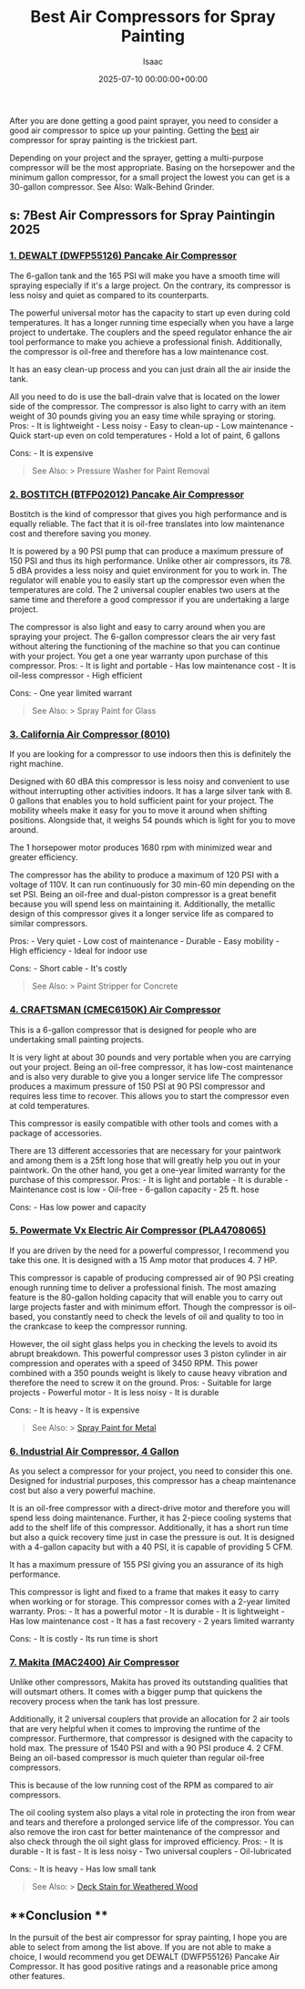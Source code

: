 ﻿---
title: Best Air Compressors for Spray Painting
description: After you are done getting a good paint sprayer, you need to consider a good air compressor to spice up your painting. Getting the best air compressor for...
slug: /best-air-compressors-for-spray-painting/
date: 2025-07-10 00:00:00+00:00
lastmod: 2025-07-10 00:00:00+03:00
author: Isaac
categories:
- Sprayers
tags:
- sprayers
- best
- air
layout: post
---

After you are done getting a good paint sprayer, you need to consider a good air compressor to spice up your painting. Getting the [best](https://pestpolicy.com/best-airless-paint-sprayer/) air compressor for spray painting is the trickiest part.

Depending on your project and the sprayer, getting a multi-purpose compressor will be the most appropriate. Basing on the horsepower and the minimum gallon compressor, for a small project the lowest you can get is a 30-gallon compressor. See Also: Walk-Behind Grinder.

##  **s: 7Best Air Compressors for Spray Paintingin 2025**

###  [1. DEWALT (DWFP55126) Pancake Air Compressor](https://www.amazon.com/dp/B00K34UZBW/?tag=p-policy-20)

The 6-gallon tank and the 165 PSI will make you have a smooth time will spraying especially if it's a large project. On the contrary, its compressor is less noisy and quiet as compared to its counterparts.

The powerful universal motor has the capacity to start up even during cold temperatures. It has a longer running time especially when you have a large project to undertake. The couplers and the speed regulator enhance the air tool performance to make you achieve a professional finish. Additionally, the compressor is oil-free and therefore has a low maintenance cost.

It has an easy clean-up process and you can just drain all the air inside the tank.

All you need to do is use the ball-drain valve that is located on the lower side of the compressor. The compressor is also light to carry with an item weight of 30 pounds giving you an easy time while spraying or storing. Pros: - It is lightweight - Less noisy - Easy to clean-up - Low maintenance - Quick start-up even on cold temperatures - Hold a lot of paint, 6 gallons

Cons: - It is expensive

> See Also: > Pressure Washer for Paint Removal

###  [2. BOSTITCH (BTFP02012) Pancake Air Compressor](https://www.amazon.com/dp/B00UHNM1R0/?tag=p-policy-20)

Bostitch is the kind of compressor that gives you high performance and is equally reliable. The fact that it is oil-free translates into low maintenance cost and therefore saving you money.

It is powered by a 90 PSI pump that can produce a maximum pressure of 150 PSI and thus its high performance. Unlike other air compressors, its 78. 5 dBA provides a less noisy and quiet environment for you to work in. The regulator will enable you to easily start up the compressor even when the temperatures are cold. The 2 universal coupler enables two users at the same time and therefore a good compressor if you are undertaking a large project.

The compressor is also light and easy to carry around when you are spraying your project. The 6-gallon compressor clears the air very fast without altering the functioning of the machine so that you can continue with your project. You get a one year warranty upon purchase of this compressor. Pros: - It is light and portable - Has low maintenance cost - It is oil-less compressor - High efficient

Cons: - One year limited warrant

> See Also: > Spray Paint for Glass

###  [3. California Air Compressor (8010)](https://www.amazon.com/dp/B00WM1VPKE/?tag=p-policy-20)

If you are looking for a compressor to use indoors then this is definitely the right machine.

Designed with 60 dBA this compressor is less noisy and convenient to use without interrupting other activities indoors. It has a large silver tank with 8. 0 gallons that enables you to hold sufficient paint for your project. The mobility wheels make it easy for you to move it around when shifting positions. Alongside that, it weighs 54 pounds which is light for you to move around.

The 1 horsepower motor produces 1680 rpm with minimized wear and greater efficiency.

The compressor has the ability to produce a maximum of 120 PSI with a voltage of 110V. It can run continuously for 30 min-60 min depending on the set PSI. Being an oil-free and dual-piston compressor is a great benefit because you will spend less on maintaining it. Additionally, the metallic design of this compressor gives it a longer service life as compared to similar compressors.

Pros: - Very quiet - Low cost of maintenance - Durable - Easy mobility - High efficiency - Ideal for indoor use

Cons: - Short cable - It's costly

> See Also: > Paint Stripper for Concrete

###  [4. CRAFTSMAN (CMEC6150K) Air Compressor](https://www.amazon.com/dp/B07KHHDJGD/?tag=p-policy-20)

This is a 6-gallon compressor that is designed for people who are undertaking small painting projects.

It is very light at about 30 pounds and very portable when you are carrying out your project. Being an oil-free compressor, it has low-cost maintenance and is also very durable to give you a longer service life The compressor produces a maximum pressure of 150 PSI at 90 PSI compressor and requires less time to recover. This allows you to start the compressor even at cold temperatures.

This compressor is easily compatible with other tools and comes with a package of accessories.

There are 13 different accessories that are necessary for your paintwork and among them is a 25ft long hose that will greatly help you out in your paintwork. On the other hand, you get a one-year limited warranty for the purchase of this compressor. Pros: - It is light and portable - It is durable - Maintenance cost is low - Oil-free - 6-gallon capacity - 25 ft. hose

Cons: - Has low power and capacity

###  [5. Powermate Vx Electric Air Compressor (PLA4708065)](https://www.amazon.com/dp/B0083FBDNM/?tag=p-policy-20)

If you are driven by the need for a powerful compressor, I recommend you take this one. It is designed with a 15 Amp motor that produces 4. 7 HP.

This compressor is capable of producing compressed air of 90 PSI creating enough running time to deliver a professional finish. The most amazing feature is the 80-gallon holding capacity that will enable you to carry out large projects faster and with minimum effort. Though the compressor is oil-based, you constantly need to check the levels of oil and quality to too in the crankcase to keep the compressor running.

However, the oil sight glass helps you in checking the levels to avoid its abrupt breakdown. This powerful compressor uses 3 piston cylinder in air compression and operates with a speed of 3450 RPM. This power combined with a 350 pounds weight is likely to cause heavy vibration and therefore the need to screw it on the ground. Pros: - Suitable for large projects - Powerful motor - It is less noisy - It is durable

Cons: - It is heavy - It is expensive

> See Also: > [Spray Paint for Metal](https://pestpolicy.com/best-spray-paint-for-metal/)

###  [6. Industrial Air Compressor, 4 Gallon](https://www.amazon.com/dp/B002MKP5PQ/?tag=p-policy-20)

As you select a compressor for your project, you need to consider this one. Designed for industrial purposes, this compressor has a cheap maintenance cost but also a very powerful machine.

It is an oil-free compressor with a direct-drive motor and therefore you will spend less doing maintenance. Further, it has 2-piece cooling systems that add to the shelf life of this compressor. Additionally, it has a short run time but also a quick recovery time just in case the pressure is out. It is designed with a 4-gallon capacity but with a 40 PSI, it is capable of providing 5 CFM.

It has a maximum pressure of 155 PSI giving you an assurance of its high performance.

This compressor is light and fixed to a frame that makes it easy to carry when working or for storage. This compressor comes with a 2-year limited warranty. Pros: - It has a powerful motor - It is durable - It is lightweight - Has low maintenance cost - It has a fast recovery - 2 years limited warranty

Cons: - It is costly - Its run time is short

###  [7. Makita (MAC2400) Air Compressor](https://www.amazon.com/dp/B0001Q2VPK/?tag=p-policy-20)

Unlike other compressors, Makita has proved its outstanding qualities that will outsmart others. It comes with a bigger pump that quickens the recovery process when the tank has lost pressure.

Additionally, it 2 universal couplers that provide an allocation for 2 air tools that are very helpful when it comes to improving the runtime of the compressor. Furthermore, that compressor is designed with the capacity to hold max. The pressure of 1540 PSI and with a 90 PSI produce 4. 2 CFM. Being an oil-based compressor is much quieter than regular oil-free compressors.

This is because of the low running cost of the RPM as compared to air compressors.

The oil cooling system also plays a vital role in protecting the iron from wear and tears and therefore a prolonged service life of the compressor. You can also remove the iron cast for better maintenance of the compressor and also check through the oil sight glass for improved efficiency. Pros: - It is durable - It is fast - It is less noisy - Two universal couplers - Oil-lubricated

Cons: - It is heavy - Has low small tank

> See Also: > [Deck Stain for Weathered Wood](https://pestpolicy.com/best-deck-stain-for-weathered-wood/)

##  **Conclusion **

In the pursuit of the best air compressor for spray painting, I hope you are able to select from among the list above. If you are not able to make a choice, I would recommend you get DEWALT (DWFP55126) Pancake Air Compressor. It has good positive ratings and a reasonable price among other features.

